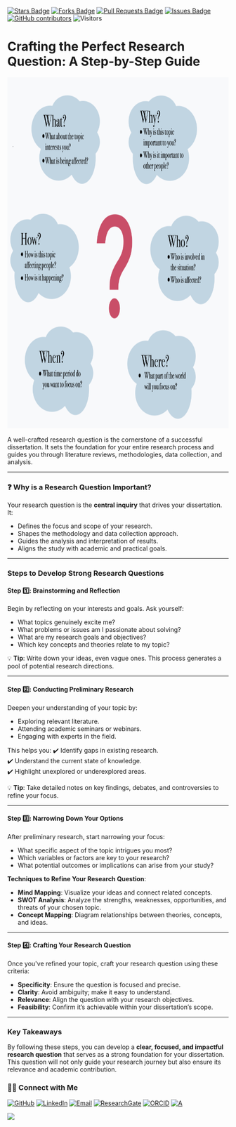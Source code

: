 <a href="https://github.com/drshahizan/short-course/stargazers"><img src="https://img.shields.io/github/stars/drshahizan/short-course" alt="Stars Badge"/></a>
<a href="https://github.com/drshahizan/short-course/network/members"><img src="https://img.shields.io/github/forks/drshahizan/short-course" alt="Forks Badge"/></a>
<a href="https://github.com/drshahizan/short-course/pulls"><img src="https://img.shields.io/github/issues-pr/drshahizan/short-course" alt="Pull Requests Badge"/></a>
<a href="https://github.com/drshahizan/short-course"><img src="https://img.shields.io/github/issues/drshahizan/short-course" alt="Issues Badge"/></a>
<a href="https://github.com/drshahizan/short-course/graphs/contributors"><img alt="GitHub contributors" src="https://img.shields.io/github/contributors/drshahizan/short-course?color=2b9348"></a>
![Visitors](https://api.visitorbadge.io/api/visitors?path=https%3A%2F%2Fgithub.com%2Fdrshahizan%2Fshort-course&labelColor=%23d9e3f0&countColor=%23697689&style=flat)

# Crafting the Perfect Research Question: A Step-by-Step Guide

 <img src="https://github.com/drshahizan/short-course/blob/main/25upsi/images/rq.png" alt="Image Alt Text"  height="800">


A well-crafted research question is the cornerstone of a successful dissertation. It sets the foundation for your entire research process and guides you through literature reviews, methodologies, data collection, and analysis.

---

### **❓ Why is a Research Question Important?**
Your research question is the **central inquiry** that drives your dissertation. It:
- Defines the focus and scope of your research.
- Shapes the methodology and data collection approach.
- Guides the analysis and interpretation of results.
- Aligns the study with academic and practical goals.

---

### **Steps to Develop Strong Research Questions**

#### **Step 1️⃣: Brainstorming and Reflection**
Begin by reflecting on your interests and goals. Ask yourself:
- What topics genuinely excite me?
- What problems or issues am I passionate about solving?
- What are my research goals and objectives?
- Which key concepts and theories relate to my topic?

💡 **Tip**: Write down your ideas, even vague ones. This process generates a pool of potential research directions.

---

#### **Step 2️⃣: Conducting Preliminary Research**
Deepen your understanding of your topic by:
- Exploring relevant literature.
- Attending academic seminars or webinars.
- Engaging with experts in the field.

This helps you:
✔️ Identify gaps in existing research.  
✔️ Understand the current state of knowledge.  
✔️ Highlight unexplored or underexplored areas.

💡 **Tip**: Take detailed notes on key findings, debates, and controversies to refine your focus.

---

#### **Step 3️⃣: Narrowing Down Your Options**
After preliminary research, start narrowing your focus:
- What specific aspect of the topic intrigues you most?
- Which variables or factors are key to your research?
- What potential outcomes or implications can arise from your study?

**Techniques to Refine Your Research Question**:
- **Mind Mapping**: Visualize your ideas and connect related concepts.
- **SWOT Analysis**: Analyze the strengths, weaknesses, opportunities, and threats of your chosen topic.
- **Concept Mapping**: Diagram relationships between theories, concepts, and ideas.

---

#### **Step 4️⃣: Crafting Your Research Question**
Once you've refined your topic, craft your research question using these criteria:
- **Specificity**: Ensure the question is focused and precise.
- **Clarity**: Avoid ambiguity; make it easy to understand.
- **Relevance**: Align the question with your research objectives.
- **Feasibility**: Confirm it’s achievable within your dissertation’s scope.

---

### **Key Takeaways**
By following these steps, you can develop a **clear, focused, and impactful research question** that serves as a strong foundation for your dissertation. This question will not only guide your research journey but also ensure its relevance and academic contribution.
### 🙌🏻 Connect with Me
<p align="left">
    <a href="https://github.com/drshahizan" target="_blank"><img alt="GitHub" src="https://img.shields.io/badge/-@drshahizan-181717?style=flat-square&logo=GitHub&logoColor=white"></a>
    <a href="https://www.linkedin.com/in/drshahizan" target="_blank"><img alt="LinkedIn" src="https://img.shields.io/badge/-drshahizan-blue?style=flat-square&logo=Linkedin&logoColor=white&link=https://www.linkedin.com/in/drshahizan/"></a>
    <a href="mailto:shahizan@utm.my" target="_blank"><img alt="Email" src="https://img.shields.io/badge/-shahizan@utm.my-c14438?style=flat-square&logo=Gmail&logoColor=white&link=mailto:shahizan@utm.my.com"></a>
    <a href="https://www.researchgate.net/profile/Mohd-Othman-28" target="_blank"><img alt="ResearchGate" src="https://img.shields.io/badge/-ResearchGate-00CCBB?style=flat-square&logo=ResearchGate&logoColor=white"></a>
    <a href="https://orcid.org/0000-0003-4261-1873" target="_blank"><img alt="ORCID" src="https://img.shields.io/badge/-ORCID-A6CE39?style=flat-square&logo=ORCID&logoColor=white"></a> 
 <a href="https://visitorbadge.io/status?path=https%3A%2F%2Fgithub.com%2Fdrshahizan" target="_blank"><img alt="A" src="https://api.visitorbadge.io/api/visitors?path=https%3A%2F%2Fgithub.com%2Fdrshahizan&labelColor=%23697689&countColor=%23555555&style=plastic"></a>
 
![](https://hit.yhype.me/github/profile?user_id=81284918)
</p>


